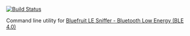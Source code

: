 [![Build Status](https://travis-ci.org/p47r1ck7541/adafruit-ble-sniffer-golang.svg?branch=master)](https://travis-ci.org/p47r1ck7541/adafruit-ble-sniffer-golang)

Command line utility for [Bluefruit LE Sniffer - Bluetooth Low Energy (BLE 4.0)](https://www.adafruit.com/product/2269)
